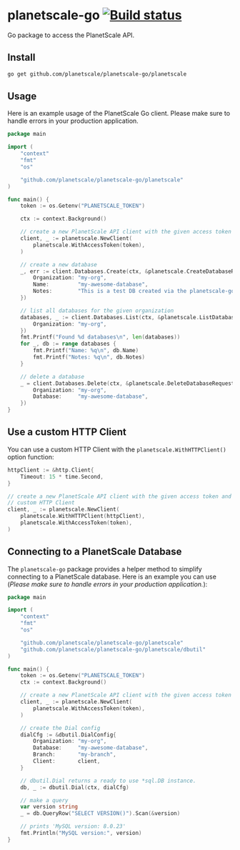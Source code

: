 # planetscale-go [![Build status](https://badge.buildkite.com/82dafa9518fe94b3fed75db71bcfc3836faeec49816e400f2e.svg?branch=main)](https://buildkite.com/planetscale/planetscale-go)

Go package to access the PlanetScale API.


## Install

```bash
go get github.com/planetscale/planetscale-go/planetscale
```

## Usage

Here is an example usage of the PlanetScale Go client. Please make sure to
handle errors in your production application.


```go
package main

import (
	"context"
	"fmt"
	"os"

	"github.com/planetscale/planetscale-go/planetscale"
)

func main() {
	token := os.Getenv("PLANETSCALE_TOKEN")

	ctx := context.Background()

	// create a new PlanetScale API client with the given access token
	client, _ := planetscale.NewClient(
		planetscale.WithAccessToken(token),
	)

	// create a new database
	_, err := client.Databases.Create(ctx, &planetscale.CreateDatabaseRequest{
		Organization: "my-org",
		Name:         "my-awesome-database",
		Notes:        "This is a test DB created via the planetscale-go API library",
	})

	// list all databases for the given organization
	databases, _ := client.Databases.List(ctx, &planetscale.ListDatabasesRequest{
		Organization: "my-org",
	})
	fmt.Printf("Found %d databases\n", len(databases))
	for _, db := range databases {
		fmt.Printf("Name: %q\n", db.Name)
		fmt.Printf("Notes: %q\n", db.Notes)
	}

	// delete a database
	_ = client.Databases.Delete(ctx, &planetscale.DeleteDatabaseRequest{
		Organization: "my-org",
		Database:     "my-awesome-database",
	})
}
```


## Use a custom HTTP Client

You can use a custom HTTP Client with the `planetscale.WithHTTPClient()` option
function:

```go
httpClient := &http.Client{
	Timeout: 15 * time.Second,
}

// create a new PlanetScale API client with the given access token and
// custom HTTP Client
client, _ := planetscale.NewClient(
	planetscale.WithHTTPClient(httpClient),
	planetscale.WithAccessToken(token),
)
```

## Connecting to a PlanetScale Database

The `planetscale-go` package provides a helper method to simplify connecting to a PlanetScale database. Here is an example you can use (_Please make sure to handle errors in your production application._):


```go
package main

import (
	"context"
	"fmt"
	"os"

	"github.com/planetscale/planetscale-go/planetscale"
	"github.com/planetscale/planetscale-go/planetscale/dbutil"
)

func main() {
	token := os.Getenv("PLANETSCALE_TOKEN")
	ctx := context.Background()

	// create a new PlanetScale API client with the given access token
	client, _ := planetscale.NewClient(
		planetscale.WithAccessToken(token),
	)

	// create the Dial config
	dialCfg := &dbutil.DialConfig{
		Organization: "my-org",
		Database:     "my-awesome-database",
		Branch:       "my-branch",
		Client:       client,
	}

	// dbutil.Dial returns a ready to use *sql.DB instance.
	db, _ := dbutil.Dial(ctx, dialCfg)

	// make a query
	var version string
	_ = db.QueryRow("SELECT VERSION()").Scan(&version)

	// prints 'MySQL version: 8.0.23'
	fmt.Println("MySQL version:", version)
}
```
